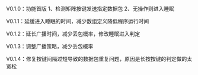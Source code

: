 V0.1.0：功能首版
        1、检测矩阵按键发送指定数据包
        2、无操作则进入睡眠

V0.1.1：延缓进入睡眠的时间，减少数组定义降低程序运行时间

V0.1.2：延长广播时间，减少丢包概率，修改睡眠进入判定

V0.1.3：调整广播策略，减少丢包概率

V0.1.4：修复按键间隔过短导致的数据包重复问题，原因是长按按键的判定做的太宽松
